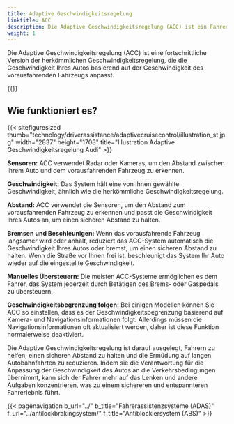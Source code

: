 ```yaml
---
title: Adaptive Geschwindigkeitsregelung
linktitle: ACC
description: Die Adaptive Geschwindigkeitsregelung (ACC) ist ein Fahrerassistenzsystem, das Sensoren und Software verwendet, um einen sicheren Abstand zwischen Ihrem Auto und dem vorausfahrenden Fahrzeug auf der Autobahn zu halten.
weight: 1
---
```

<!-- markdownlint-disable MD033 -->

Die Adaptive Geschwindigkeitsregelung (ACC) ist eine fortschrittliche Version der herkömmlichen Geschwindigkeitsregelung, die die Geschwindigkeit Ihres Autos basierend auf der Geschwindigkeit des vorausfahrenden Fahrzeugs anpasst.

{{<evkxdisplayaddarticle />}}

## Wie funktioniert es?

{{< sitefiguresized thumb="technology/driverassistance/adaptivecruisecontrol/illustration_st.jpg" width="2837" height="1708" title="Illustration Adaptive Geschwindigkeitsregelung Audi" >}}

**Sensoren:** ACC verwendet Radar oder Kameras, um den Abstand zwischen Ihrem Auto und dem vorausfahrenden Fahrzeug zu erkennen.

**Geschwindigkeit:** Das System hält eine von Ihnen gewählte Geschwindigkeit, ähnlich wie die herkömmliche Geschwindigkeitsregelung.

**Abstand:** ACC verwendet die Sensoren, um den Abstand zum vorausfahrenden Fahrzeug zu erkennen und passt die Geschwindigkeit Ihres Autos an, um einen sicheren Abstand zu halten.

**Bremsen und Beschleunigen:** Wenn das vorausfahrende Fahrzeug langsamer wird oder anhält, reduziert das ACC-System automatisch die Geschwindigkeit Ihres Autos oder bremst, um einen sicheren Abstand zu halten. Wenn die Straße vor Ihnen frei ist, beschleunigt das System Ihr Auto wieder auf die eingestellte Geschwindigkeit.

**Manuelles Übersteuern:** Die meisten ACC-Systeme ermöglichen es dem Fahrer, das System jederzeit durch Betätigen des Brems- oder Gaspedals zu übersteuern.

**Geschwindigkeitsbegrenzung folgen:** Bei einigen Modellen können Sie ACC so einstellen, dass es der Geschwindigkeitsbegrenzung basierend auf Kamera- und Navigationsinformationen folgt. Allerdings müssen die Navigationsinformationen oft aktualisiert werden, daher ist diese Funktion normalerweise deaktiviert.

Die Adaptive Geschwindigkeitsregelung ist darauf ausgelegt, Fahrern zu helfen, einen sicheren Abstand zu halten und die Ermüdung auf langen Autobahnfahrten zu reduzieren. Indem sie die Verantwortung für die Anpassung der Geschwindigkeit des Autos an die Verkehrsbedingungen übernimmt, kann sich der Fahrer mehr auf das Lenken und andere Aufgaben konzentrieren, was zu einem sichereren und entspannteren Fahrerlebnis führt.

{{< pagenavigation b_url="../" b_title="Fahrerassistenzsysteme (ADAS)" f_url="../antilockbrakingsystem/" f_title="Antiblockiersystem (ABS)" >}}